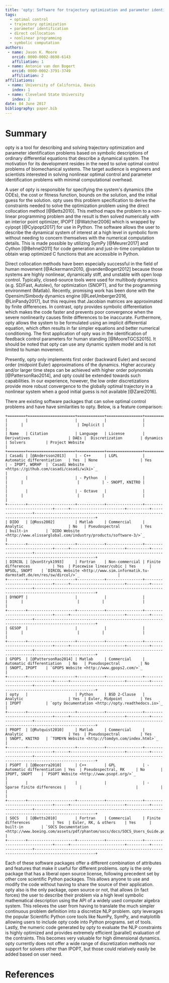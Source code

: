 ```yaml
---
title: 'opty: Software for trajectory optimization and parameter identification using direct collocation'
tags:
  - optimal control
  - trajectory optimization
  - parameter identification
  - direct collocation
  - nonlinear programming
  - symbolic computation
authors:
 - name: Jason K. Moore
   orcid: 0000-0002-8698-6143
   affiliation: 1
 - name: Antonie van den Bogert
   orcid: 0000-0002-3791-3749
   affiliation: 2
affiliations:
 - name: University of California, Davis
   index: 1
 - name: Cleveland State University
   index: 2
date: 04 June 2017
bibliography: paper.bib
---
```


# Summary

opty is a tool for describing and solving trajectory optimization and parameter
identification problems based on symbolic descriptions of ordinary differential
equations that describe a dynamical system. The motivation for its development
resides in the need to solve optimal control problems of biomechanical systems.
The target audience is engineers and scientists interested in solving nonlinear
optimal control and parameter identification problems with minimal
computational overhead.

A user of opty is responsible for specifying the system's dynamics (the ODEs),
the cost or fitness function, bounds on the solution, and the initial guess for
the solution. opty uses this problem specification to derive the constraints
needed to solve the optimization problem using the direct collocation method
[@Betts2010]. This method maps the problem to a non-linear programming problem
and the result is then solved numerically with an interior point optimizer,
IPOPT [@Watcher2006] which is wrapped by cyipopt [@Cyipopt2017] for use in
Python. The software allows the user to describe the dynamical system of
interest at a high level in symbolic form without needing to concern themselves
with the numerical computation details. This is made possible by utilizing
SymPy [@Meurer2017] and Cython [@Behnel2011] for code generation and
just-in-time compilation to obtain wrap optimized C functions that are
accessible in Python.

Direct collocation methods have been especially successful in the field of
human movement [@Ackermann2010, @vandenBogert2012] because those systems are
highly nonlinear, dynamically stiff, and unstable with open loop control.
Typically, closed-source tools were used for multibody dynamics (e.g. SD/Fast,
Autolev), for optimization (SNOPT), and for the programming environment
(Matlab). Recently, promising work has been done with the Opensim/Simbody
dynamics engine [@LeeUmberger2016, @LinPandy2017], but this requires that
Jacobian matrices are approximated by finite differences. In contrast, opty
provides symbolic differentiation which makes the code faster and prevents poor
convergence when the severe nonlinearity causes finite differences to be
inaccurate. Furthermore, opty allows the system to be formulated using an
implicit differential equation, which often results in far simpler equations
and better numerical conditioning. The first application of opty was in the
identification of feedback control parameters for human standing
[@MooreTGCS2015]. It should be noted that opty can use any dynamic system model
and is not limited to human movement.

Presently, opty only implements first order (backward Euler) and second order
(midpoint Euler) approximations of the dynamics. Higher accuracy and/or larger
time steps can be achieved with higher order polynomials [@PattersonRao2014],
and opty could be extended towards such capabilities. In our experience,
however, the low order discretizations provide more robust convergence to the
globally optimal trajectory in a nonlinear system when a good initial guess is
not available [@Zarei2016].

There are existing software packages that can solve optimal control problems
and have have similarities to opty. Below, is a feature comparison:

```
+========+=====================+============+================+=============================+======+========================+==========+=================+=================================================================================================+
|        |                     |            |                |                             |      |                        | Implicit |                 |                                                                                                 |
| Name   | Citation            | Language   | License        | Derivatives                 | DAEs |  Discretization        | dynamics | Solvers         | Project Website                                                                                 |
+========+=====================+============+================+=============================+======+========================+==========+=================+=================================================================================================+
| Casadi | [@Andersson2013]    | - C++      | LGPL           | Automatic differentiation   | Yes  | None                   | Yes      | - IPOPT, WORHP  | `Casadi Website <https://github.com/casadi/casadi/wiki>`_                                       |
|        |                     | - Python   |                |                             |      |                        |          | - SNOPT, KNITRO |                                                                                                 |
|        |                     | - Octave   |                |                             |      |                        |          |                 |                                                                                                 |
+--------+---------------------+------------+----------------+-----------------------------+------+------------------------+----------+-----------------+-------------------------------------------------------------------------------------------------+
| DIDO   | [@Ross2002]         | Matlab     | Commercial     | Analytic                    | No   | Pseudospectral         | Yes      | built-in        | `DIDO Website <http://www.elissarglobal.com/industry/products/software-3/>`_                    |
+--------+---------------------+------------+----------------+-----------------------------+------+------------------------+----------+-----------------+-------------------------------------------------------------------------------------------------+
| DIRCOL | [@vonStryk1993]     | Fortran    | Non-commercial | Finite differences          | Yes  | Piecewise linear/cubic | Yes      | NPSOL, SNOPT    | `DIRCOL Website <http://www.sim.informatik.tu-darmstadt.de/en/res/sw/dircol/>`_                 |
+--------+---------------------+------------+----------------+-----------------------------+------+------------------------+----------+-----------------+-------------------------------------------------------------------------------------------------+
| DYNOPT |                     |            |                |                             |      |                        |          |                 |                                                                                                 |
+--------+---------------------+------------+----------------+-----------------------------+------+------------------------+----------+-----------------+-------------------------------------------------------------------------------------------------+
| GESOP  |                     |            |                |                             |      |                        |          |                 |                                                                                                 |
+--------+---------------------+------------+----------------+-----------------------------+------+------------------------+----------+-----------------+-------------------------------------------------------------------------------------------------+
| GPOPS  | [@PattersonRao2014] | Matlab     | Commercial     | Automatic differentiation   | No   | Pseudospectral         | No       | SNOPT, IPOPT    | `GPOPS Website <http://www.gpops2.com/>`_                                                       |
+--------+---------------------+------------+----------------+-----------------------------+------+------------------------+----------+-----------------+-------------------------------------------------------------------------------------------------+
| opty   |                     | Python     | BSD 2-Clause   | Analytic                    | Yes  | Euler, Midpoint        | Yes      | IPOPT           | `opty Documentation <http://opty.readthedocs.io>`_                                              |
+--------+---------------------+------------+----------------+-----------------------------+------+------------------------+----------+-----------------+-------------------------------------------------------------------------------------------------+
| PROPT  | [@Rutquist2010]     | Matlab     | Commercial     | Analytic                    | Yes  | Pseudospectral         | Yes      | SNOPT, KNITRO   | `TOMDYN Website <http://tomdyn.com/index.html>`_                                                |
+--------+---------------------+------------+----------------+-----------------------------+------+------------------------+----------+-----------------+-------------------------------------------------------------------------------------------------+
| PSOPT  | [@Becerra2010]      | C++        | GPL            | - Automatic differentiation | Yes  | Pseudospectral, RK     | No       | IPOPT, SNOPT    | `PSOPT Website <http://www.psopt.org/>`_                                                        |
|        |                     |            |                | - Sparse finite differences |      |                        |          |                 |                                                                                                 |
+--------+---------------------+------------+----------------+-----------------------------+------+------------------------+----------+-----------------+-------------------------------------------------------------------------------------------------+
| SOCS   | [@Betts2010]        | Fortran    | Commercial     | Finite differences          | Yes  | Euler, RK, & others    | Yes      | built-in        | `SOCS Documentation <http://www.boeing.com/assets/pdf/phantom/socs/docs/SOCS_Users_Guide.pdf>`_ |
+--------+---------------------+------------+----------------+-----------------------------+------+------------------------+----------+-----------------+-------------------------------------------------------------------------------------------------+
```

Each of these software packages offer a different combination of attributes and
features that make it useful for different problems. opty is the only package
that has a liberal open source license, following precedent set by other core
scientific Python packages. This allows anyone to use and modify the code
without having to share the source of their application. opty also is the only
package, open source or not, that allows (in fact forces) the user to describe
their problem via a high level symbolic mathematical description using the API
of a widely used computer algebra system. This relieves the user from having to
translate the much simpler continuous problem definition into a discretize NLP
problem. opty leverages the popular Scientific Python core tools like NumPy,
SymPy, and matplotlib allowing users to include opty code into Python programs.
set of tools. Lastly, the numeric code generated by opty to evaluate the NLP
constraints is highly optimized and provides extremely efficient [parallel]
evaluation of the contraints. This becomes very valuable for high dimensional
dynamics. opty currently does not offer a wide range of discretization methods
nor support for solvers other than IPOPT, but those could relatively easily be
added based on user need.

# References
